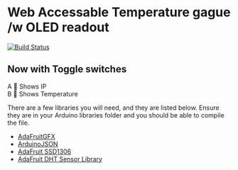 # Web Accessable Temperature gague /w OLED readout

[![Build Status](https://travis-ci.org/Findarato/Feather-WiFi-OLED-Temp-Monitor.svg?branch=master)](https://travis-ci.org/Findarato/Feather-WiFi-OLED-Temp-Monitor)

## Now with Toggle switches

A :radio_button: Shows IP<br>
B :radio_button: Shows Temperature

There are a few libraries you will need, and they are listed below. Ensure they are in your Arduino libraries folder and you should be able to compile the file.

- [AdaFruitGFX][432f0407]
- [ArduinoJSON][92f91ab3]
- [AdaFruit SSD1306][e13d6d0d]
- [AdaFruit DHT Sensor Library][b4a05a48]

[432f0407]: https://github.com/adafruit/Adafruit-GFX-Library "Github"
[92f91ab3]: https://github.com/bblanchon/ArduinoJson "Github"
[b4a05a48]: https://github.com/adafruit/DHT-sensor-library "Github"
[e13d6d0d]: https://github.com/adafruit/Adafruit_SSD1306 "Github"
